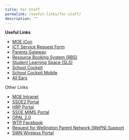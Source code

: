 ```yaml
---
title: For Staff
permalink: /useful-links/for-staff/
description: ""
---
```

**Useful Links**
* [MOE iCon](https://icon.moe.edu.sg/)
* [ICT Service Request Form](https://docs.google.com/a/moe.edu.sg/spreadsheet/viewform?usp=drive_web&formkey=dEN6VU5MRFB4YVNDUzNYelQwWFE5R0E6MQ#gid=0)
* [Parents Gateway](https://pg.moe.edu.sg/)
* [Resource Booking System (RBS)](https://rbs.avero-tech.com/)
* [Student Learning Space (SLS)](https://vle.learning.moe.edu.sg/login)
* [School Cockpit](https://schoolcockpit.moe.gov.sg/)
* [School Cockpit Mobile](https://scmobile.moe.edu.sg/)
* [All Ears](https://forms.moe.edu.sg/)

Other Links
*  [MOE Intranet](https://intranet.moe.gov.sg/)
*  [SSOE2 Portal](https://ssoe2.moe.edu.sg/)
*  [HRP Portal](https://www.hrp.gov.sg/)
*  [SSOE MIMS Portal](https://portal.mims.moe.gov.sg/idmdash)
*  [OPAL 2.0](https://www.opal2.moe.edu.sg/app/learner)
*  [WTP Facebook](https://www.facebook.com/wellingtonprisg)
* [Request for Wellington Parent Network (WePN) Support](https://docs.google.com/forms/d/e/1FAIpQLSevGTpLCxpHnmhlBCoC2LZsi8D1VyjRecJS827Rp4Mn3MUL2w/viewform?c=0&w=1)
*  [SWN Wireless Portal](http://portal.swn.moe.edu.sg/)